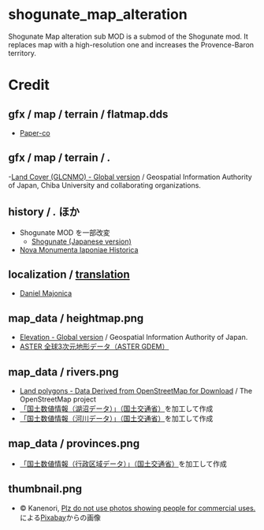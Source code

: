 # shogunate_map_alteration
Shogunate Map alteration sub MOD is a submod of the Shogunate mod. It replaces map with a high-resolution one and increases the Provence-Baron territory.

# Credit
## gfx / map / terrain / flatmap.dds
- [Paper-co](https://free-paper-texture.com/)

## gfx / map / terrain / *.*
-[Land Cover (GLCNMO) - Global version](https://globalmaps.github.io/glcnmo.html) / Geospatial Information Authority of Japan, Chiba University and collaborating organizations.

## history / *.* ほか
- Shogunate MOD を一部改変
  - [Shogunate (Japanese version)](https://steamcommunity.com/sharedfiles/filedetails/?id=2253279956)
- [Nova Monumenta Iaponiae Historica](https://steamcommunity.com/sharedfiles/filedetails/?id=333442855)

## localization / [translation](https://github.com/almandite1/shogunate_map_alteration/pulls?q=is%3Apr+author%3Adaniel-majonica+is%3Aclosed+)
- [Daniel Majonica](https://github.com/daniel-majonica)

## map_data / heightmap.png
- [Elevation - Global version](https://globalmaps.github.io/el.html) / Geospatial Information Authority of Japan.
- [ASTER 全球3次元地形データ（ASTER GDEM）](https://www.jspacesystems.or.jp/ersdac/GDEM/J/)

## map_data / rivers.png
- [Land polygons - Data Derived from OpenStreetMap for Download](https://osmdata.openstreetmap.de) / The OpenStreetMap project
- [「国土数値情報（湖沼データ）」（国土交通省）](https://nlftp.mlit.go.jp/ksj)を加工して作成
- [「国土数値情報（河川データ）」（国土交通省）](https://nlftp.mlit.go.jp/ksj)を加工して作成

## map_data / provinces.png
- [「国土数値情報（行政区域データ）」（国土交通省）](https://nlftp.mlit.go.jp/ksj)を加工して作成

## thumbnail.png
- © Kanenori, [Plz do not use photos showing people for commercial uses.](https://pixabay.com/ja/users/kanenori-4749850/?utm_source=link-attribution&amp;utm_medium=referral&amp;utm_campaign=image&amp;utm_content=2297961)による[Pixabay](https://pixabay.com/ja/?utm_source=link-attribution&amp;utm_medium=referral&amp;utm_campaign=image&amp;utm_content=2297961)からの画像
